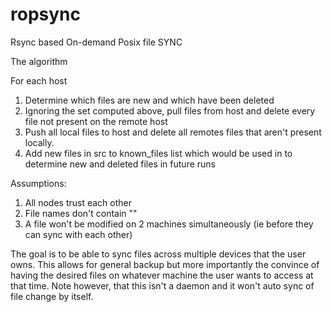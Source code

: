 # ropsync

Rsync based On-demand Posix file SYNC

The algorithm

For each host
1. Determine which files are new and which have been deleted
2. Ignoring the set computed above, pull files from host and delete every file not present on the remote host
4. Push all local files to host and delete all remotes files that aren't present locally.
6. Add new files in src to known_files list which would be used in to determine new and deleted files in future runs

Assumptions:
1. All nodes trust each other
2. File names don't contain "\"
3. A file won't be modified on 2 machines simultaneously (ie before they can sync with each other)

The goal is to be able to sync files across multiple devices that the user
owns. This allows for general backup but more importantly the convince of
having the desired files on whatever machine the user wants to access at that
time. Note however, that this isn't a daemon and it won't auto sync of file
change by itself.
